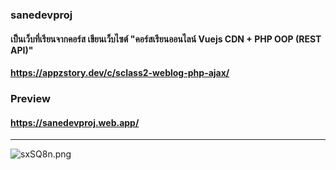 ### sanedevproj 
#### เป็นเว็บที่เรียนจากคอร์ส เขียนเว็บไซต์  "คอร์สเรียนออนไลน์  Vuejs CDN + PHP OOP (REST API)"
#### https://appzstory.dev/c/sclass2-weblog-php-ajax/
### Preview
#### https://sanedevproj.web.app/
<hr>
<img src="https://sv1.picz.in.th/images/2021/06/22/sxSQ8n.png" alt="sxSQ8n.png" border="0" /> 
